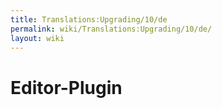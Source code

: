 ```yaml
---
title: Translations:Upgrading/10/de
permalink: wiki/Translations:Upgrading/10/de/
layout: wiki
---
```


# Editor-Plugin
